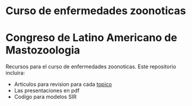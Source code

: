 # Curso de enfermedades zoonoticas
# Congreso de Latino Americano de Mastozoologia

Recursos para el curso de enfermedades zoonoticas. Este repositorio incluira:

* Articulos para revision para cada [topico](Syllabus.md)
* Las presentaciones en pdf
* Codigo para modelos SIR
